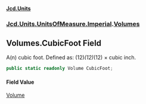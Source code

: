 #### [Jcd.Units](index.md 'index')
### [Jcd.Units.UnitsOfMeasure.Imperial](Jcd.Units.UnitsOfMeasure.Imperial.md 'Jcd.Units.UnitsOfMeasure.Imperial').[Volumes](Volumes.md 'Jcd.Units.UnitsOfMeasure.Imperial.Volumes')

## Volumes.CubicFoot Field

A(n) cubic foot. Defined as: (12)*(12)*(12) × cubic inch.

```csharp
public static readonly Volume CubicFoot;
```

#### Field Value
[Volume](Volume.md 'Jcd.Units.UnitTypes.Volume')
